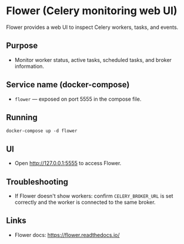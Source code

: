 # Flower (Celery monitoring web UI)

Flower provides a web UI to inspect Celery workers, tasks, and events.

## Purpose
- Monitor worker status, active tasks, scheduled tasks, and broker information.

## Service name (docker-compose)
- `flower` — exposed on port 5555 in the compose file.

## Running
```pwsh
docker-compose up -d flower
```

## UI
- Open http://127.0.0.1:5555 to access Flower.

## Troubleshooting
- If Flower doesn't show workers: confirm `CELERY_BROKER_URL` is set correctly and the worker is connected to the same broker.

## Links
- Flower docs: https://flower.readthedocs.io/
